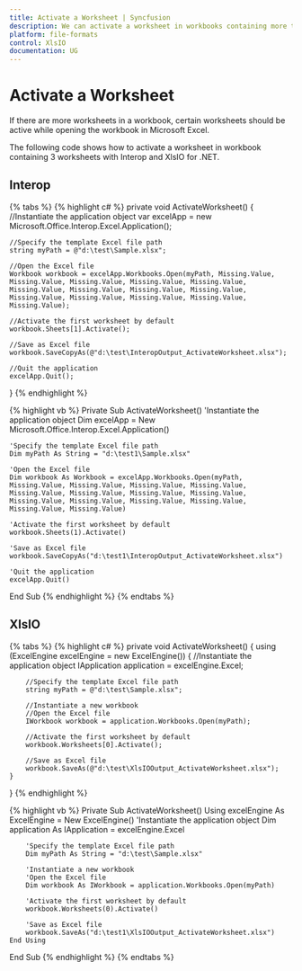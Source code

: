 ```yaml
---
title: Activate a Worksheet | Syncfusion
description: We can activate a worksheet in workbooks containing more than one worksheet.
platform: file-formats
control: XlsIO
documentation: UG
---
```


# Activate a Worksheet

If there are more worksheets in a workbook, certain worksheets should be active while opening the workbook in Microsoft Excel.

The following code shows how to activate a worksheet in workbook containing 3 worksheets with Interop and XlsIO for .NET.

## Interop

{% tabs %}
{% highlight c# %}
private void ActivateWorksheet()
{
    //Instantiate the application object
    var excelApp = new Microsoft.Office.Interop.Excel.Application();

    //Specify the template Excel file path
    string myPath = @"d:\test\Sample.xlsx";

    //Open the Excel file
    Workbook workbook = excelApp.Workbooks.Open(myPath, Missing.Value, Missing.Value, Missing.Value, Missing.Value, Missing.Value, Missing.Value, Missing.Value, Missing.Value, Missing.Value, Missing.Value, Missing.Value, Missing.Value, Missing.Value, Missing.Value);

    //Activate the first worksheet by default
    workbook.Sheets[1].Activate();

    //Save as Excel file
    workbook.SaveCopyAs(@"d:\test\InteropOutput_ActivateWorksheet.xlsx");

    //Quit the application
    excelApp.Quit();
}
{% endhighlight %}

{% highlight vb %}
Private Sub ActivateWorksheet()
    'Instantiate the application object
    Dim excelApp = New Microsoft.Office.Interop.Excel.Application()

    'Specify the template Excel file path
    Dim myPath As String = "d:\test1\Sample.xlsx"

    'Open the Excel file
    Dim workbook As Workbook = excelApp.Workbooks.Open(myPath, Missing.Value, Missing.Value, Missing.Value, Missing.Value, Missing.Value, Missing.Value, Missing.Value, Missing.Value, Missing.Value, Missing.Value, Missing.Value, Missing.Value, Missing.Value, Missing.Value)

    'Activate the first worksheet by default
    workbook.Sheets(1).Activate()

    'Save as Excel file
    workbook.SaveCopyAs("d:\test1\InteropOutput_ActivateWorksheet.xlsx")

    'Quit the application
    excelApp.Quit()
End Sub
{% endhighlight %}
{% endtabs %}

## XlsIO

{% tabs %}
{% highlight c# %}
private void ActivateWorksheet()
{
    using (ExcelEngine excelEngine = new ExcelEngine())
    {
        //Instantiate the application object
        IApplication application = excelEngine.Excel;

        //Specify the template Excel file path
        string myPath = @"d:\test\Sample.xlsx";

        //Instantiate a new workbook
        //Open the Excel file
        IWorkbook workbook = application.Workbooks.Open(myPath);

        //Activate the first worksheet by default
        workbook.Worksheets[0].Activate();

        //Save as Excel file
        workbook.SaveAs(@"d:\test\XlsIOOutput_ActivateWorksheet.xlsx");
    }
}
{% endhighlight %}

{% highlight vb %}
Private Sub ActivateWorksheet()
    Using excelEngine As ExcelEngine = New ExcelEngine()
        'Instantiate the application object
        Dim application As IApplication = excelEngine.Excel

        'Specify the template Excel file path
        Dim myPath As String = "d:\test\Sample.xlsx"

        'Instantiate a new workbook
        'Open the Excel file
        Dim workbook As IWorkbook = application.Workbooks.Open(myPath)

        'Activate the first worksheet by default
        workbook.Worksheets(0).Activate()

        'Save as Excel file
        workbook.SaveAs("d:\test1\XlsIOOutput_ActivateWorksheet.xlsx")
    End Using
End Sub
{% endhighlight %}
{% endtabs %}
